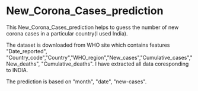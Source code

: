 # New_Corona_Cases_prediction

This New_Corona_Cases_prediction helps to guess the number of new corona cases in a particular country(I used India).

The dataset is downloaded from WHO site which contains features "Date_reported", "Country_code","Country","WHO_region","New_cases","Cumulative_cases","New_deaths",	 "Cumulative_deaths". I have extracted all data coresponding to INDIA.

The prediction is based on "month", "date", "new-cases".
